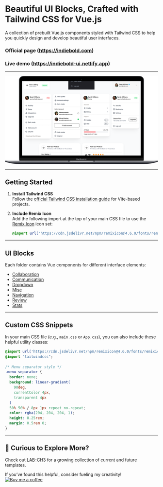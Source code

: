 
# Beautiful UI Blocks, Crafted with Tailwind CSS for Vue.js

A collection of prebuilt Vue.js components styled with Tailwind CSS to help you quickly design and develop beautiful user interfaces. 

### Official page (https://indiebold.com)
### Live demo (https://indiebold-ui.netlify.app)


---


![Basic Components Preview](./src/assets/demo/shot.png)

---

## Getting Started

1. **Install Tailwind CSS**  
   Follow the [official Tailwind CSS installation guide](https://tailwindcss.com/docs/installation/using-vite) for Vite-based projects.

2. **Include Remix Icon**  
   Add the following import at the top of your main CSS file to use the [Remix Icon](https://remixicon.com/) icon set:
   ```css
   @import url('https://cdn.jsdelivr.net/npm/remixicon@4.6.0/fonts/remixicon.css');
   ```

---

## UI Blocks

Each folder contains Vue components for different interface elements:

- [Collaboration](/src/components/collaboration)
- [Communication](/src/components/communication)
- [Dropdown](/src/components/dropdown)
- [Misc](/src/components/misc)
- [Navigation](/src/components/navigation)
- [Review](/src/components/review)
- [Stats](/src/components/stats)

---

## Custom CSS Snippets

In your main CSS file (e.g., `main.css` or `App.css`), you can also include these helpful utility classes:

```css
@import url('https://cdn.jsdelivr.net/npm/remixicon@4.6.0/fonts/remixicon.css');
@import "tailwindcss";

/* Menu separator style */
.menu-separator {
  border: none;
  background: linear-gradient(
    90deg,
    currentColor 4px,
    transparent 4px
  )
  50% 50% / 8px 1px repeat no-repeat;
  color: rgba(204, 204, 204, 1);
  height: 0.25rem;
  margin: 0.5rem 0;
}
```

---

## 👀 Curious to Explore More?

Check out [LAB-CH3](https://github.com/LaB-CH3) for a growing collection of current and future templates.

If you’ve found this helpful, consider fueling my creativity!  
[![Buy me a coffee](https://www.buymeacoffee.com/assets/img/custom_images/orange_img.png)](https://www.buymeacoffee.com/d2OuR1c)
